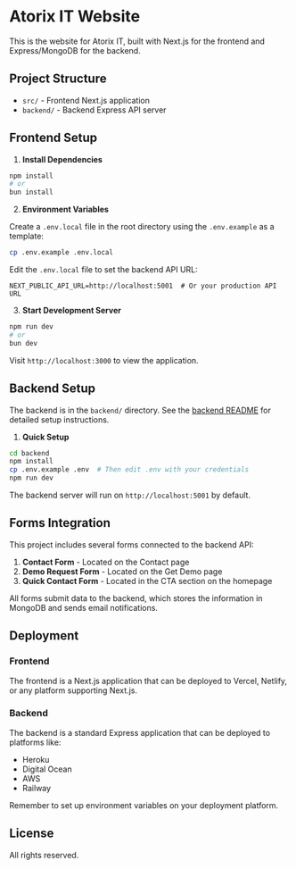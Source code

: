 # Atorix IT Website

This is the website for Atorix IT, built with Next.js for the frontend and Express/MongoDB for the backend.

## Project Structure

- `src/` - Frontend Next.js application
- `backend/` - Backend Express API server

## Frontend Setup

1. **Install Dependencies**

```bash
npm install
# or
bun install
```

2. **Environment Variables**

Create a `.env.local` file in the root directory using the `.env.example` as a template:

```bash
cp .env.example .env.local
```

Edit the `.env.local` file to set the backend API URL:

```
NEXT_PUBLIC_API_URL=http://localhost:5001  # Or your production API URL
```

3. **Start Development Server**

```bash
npm run dev
# or
bun dev
```

Visit `http://localhost:3000` to view the application.

## Backend Setup

The backend is in the `backend/` directory. See the [backend README](./backend/README.md) for detailed setup instructions.

1. **Quick Setup**

```bash
cd backend
npm install
cp .env.example .env  # Then edit .env with your credentials
npm run dev
```

The backend server will run on `http://localhost:5001` by default.

## Forms Integration

This project includes several forms connected to the backend API:

1. **Contact Form** - Located on the Contact page
2. **Demo Request Form** - Located on the Get Demo page
3. **Quick Contact Form** - Located in the CTA section on the homepage

All forms submit data to the backend, which stores the information in MongoDB and sends email notifications.

## Deployment

### Frontend

The frontend is a Next.js application that can be deployed to Vercel, Netlify, or any platform supporting Next.js.

### Backend

The backend is a standard Express application that can be deployed to platforms like:

- Heroku
- Digital Ocean
- AWS
- Railway

Remember to set up environment variables on your deployment platform.

## License

All rights reserved.
